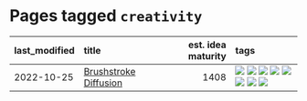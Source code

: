 # Pages tagged `creativity`

|last_modified|title|est. idea maturity|tags
|:---|:---|---:|:---|
|2022-10-25|[Brushstroke Diffusion](../brushstroke-diffusion.md)|1408|[![](https://img.shields.io/badge/tag-artisticstyletransfer-4072a1)](../tags/artisticstyletransfer.md) [![](https://img.shields.io/badge/tag-creativity-7c795e)](../tags/creativity.md) [![](https://img.shields.io/badge/tag-deepgenerativemodeling-95bed6)](../tags/deepgenerativemodeling.md) [![](https://img.shields.io/badge/tag-experimental-c4fb38)](../tags/experimental.md) [![](https://img.shields.io/badge/tag-image_processing-1743a)](../tags/image_processing.md) [![](https://img.shields.io/badge/tag-modeltraining-c92725)](../tags/modeltraining.md) [![](https://img.shields.io/badge/tag-painting-43d799)](../tags/painting.md) [![](https://img.shields.io/badge/tag-wip-35d420)](../tags/wip.md)|